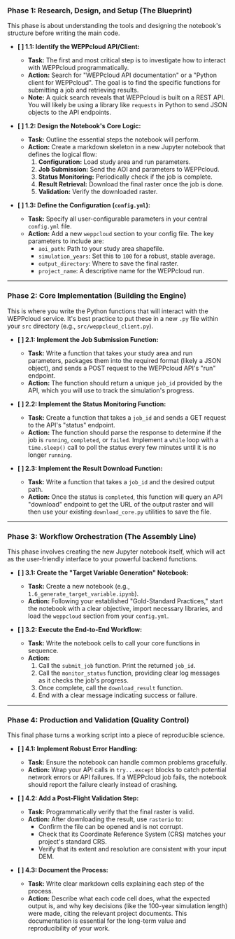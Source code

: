 ### Phase 1: Research, Design, and Setup (The Blueprint)

This phase is about understanding the tools and designing the notebook's structure before writing the main code.

* **[ ] 1.1: Identify the WEPPcloud API/Client:**
    * **Task:** The first and most critical step is to investigate how to interact with WEPPcloud programmatically.
    * **Action:** Search for "WEPPcloud API documentation" or a "Python client for WEPPcloud". The goal is to find the specific functions for submitting a job and retrieving results.
    * **Note:** A quick search reveals that WEPPcloud is built on a REST API. You will likely be using a library like `requests` in Python to send JSON objects to the API endpoints.

* **[ ] 1.2: Design the Notebook's Core Logic:**
    * **Task:** Outline the essential steps the notebook will perform.
    * **Action:** Create a markdown skeleton in a new Jupyter notebook that defines the logical flow:
        1.  **Configuration:** Load study area and run parameters.
        2.  **Job Submission:** Send the AOI and parameters to WEPPcloud.
        3.  **Status Monitoring:** Periodically check if the job is complete.
        4.  **Result Retrieval:** Download the final raster once the job is done.
        5.  **Validation:** Verify the downloaded raster.

* **[ ] 1.3: Define the Configuration (`config.yml`):**
    * **Task:** Specify all user-configurable parameters in your central `config.yml` file.
    * **Action:** Add a new `weppcloud` section to your config file. The key parameters to include are:
        * `aoi_path`: Path to your study area shapefile.
        * `simulation_years`: Set this to `100` for a robust, stable average.
        * `output_directory`: Where to save the final raster.
        * `project_name`: A descriptive name for the WEPPcloud run.

***

### Phase 2: Core Implementation (Building the Engine)

This is where you write the Python functions that will interact with the WEPPcloud service. It's best practice to put these in a new `.py` file within your `src` directory (e.g., `src/weppcloud_client.py`).

* **[ ] 2.1: Implement the Job Submission Function:**
    * **Task:** Write a function that takes your study area and run parameters, packages them into the required format (likely a JSON object), and sends a POST request to the WEPPcloud API's "run" endpoint.
    * **Action:** The function should return a unique `job_id` provided by the API, which you will use to track the simulation's progress.

* **[ ] 2.2: Implement the Status Monitoring Function:**
    * **Task:** Create a function that takes a `job_id` and sends a GET request to the API's "status" endpoint.
    * **Action:** The function should parse the response to determine if the job is `running`, `completed`, or `failed`. Implement a `while` loop with a `time.sleep()` call to poll the status every few minutes until it is no longer `running`.

* **[ ] 2.3: Implement the Result Download Function:**
    * **Task:** Write a function that takes a `job_id` and the desired output path.
    * **Action:** Once the status is `completed`, this function will query an API "download" endpoint to get the URL of the output raster and will then use your existing `download_core.py` utilities to save the file.

***

### Phase 3: Workflow Orchestration (The Assembly Line)

This phase involves creating the new Jupyter notebook itself, which will act as the user-friendly interface to your powerful backend functions.

* **[ ] 3.1: Create the "Target Variable Generation" Notebook:**
    * **Task:** Create a new notebook (e.g., `1.6_generate_target_variable.ipynb`).
    * **Action:** Following your established "Gold-Standard Practices," start the notebook with a clear objective, import necessary libraries, and load the `weppcloud` section from your `config.yml`.

* **[ ] 3.2: Execute the End-to-End Workflow:**
    * **Task:** Write the notebook cells to call your core functions in sequence.
    * **Action:**
        1.  Call the `submit_job` function. Print the returned `job_id`.
        2.  Call the `monitor_status` function, providing clear log messages as it checks the job's progress.
        3.  Once complete, call the `download_result` function.
        4.  End with a clear message indicating success or failure.

***

### Phase 4: Production and Validation (Quality Control)

This final phase turns a working script into a piece of reproducible science.

* **[ ] 4.1: Implement Robust Error Handling:**
    * **Task:** Ensure the notebook can handle common problems gracefully.
    * **Action:** Wrap your API calls in `try...except` blocks to catch potential network errors or API failures. If a WEPPcloud job fails, the notebook should report the failure clearly instead of crashing.

* **[ ] 4.2: Add a Post-Flight Validation Step:**
    * **Task:** Programmatically verify that the final raster is valid.
    * **Action:** After downloading the result, use `rasterio` to:
        * Confirm the file can be opened and is not corrupt.
        * Check that its Coordinate Reference System (CRS) matches your project's standard CRS.
        * Verify that its extent and resolution are consistent with your input DEM.

* **[ ] 4.3: Document the Process:**
    * **Task:** Write clear markdown cells explaining each step of the process.
    * **Action:** Describe what each code cell does, what the expected output is, and why key decisions (like the 100-year simulation length) were made, citing the relevant project documents. This documentation is essential for the long-term value and reproducibility of your work.